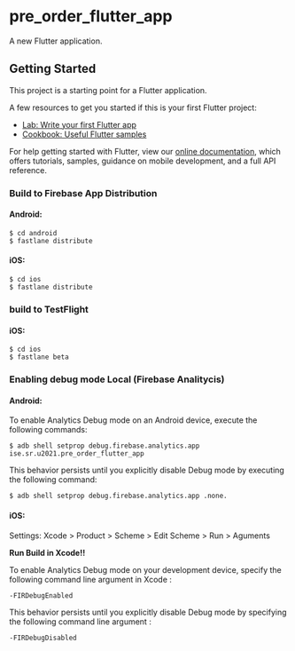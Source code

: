 # pre_order_flutter_app

A new Flutter application.

## Getting Started

This project is a starting point for a Flutter application.

A few resources to get you started if this is your first Flutter project:

- [Lab: Write your first Flutter app](https://flutter.dev/docs/get-started/codelab)
- [Cookbook: Useful Flutter samples](https://flutter.dev/docs/cookbook)

For help getting started with Flutter, view our
[online documentation](https://flutter.dev/docs), which offers tutorials,
samples, guidance on mobile development, and a full API reference.

### Build to Firebase App Distribution

#### Android:

```shell
$ cd android
$ fastlane distribute
```

#### iOS:

```shell
$ cd ios
$ fastlane distribute
```

### build to TestFlight

#### iOS:

```shell
$ cd ios
$ fastlane beta
```


### Enabling debug mode Local (Firebase Analitycis)

#### Android:

To enable Analytics Debug mode on an Android device, execute the following commands:

```shell
$ adb shell setprop debug.firebase.analytics.app ise.sr.u2021.pre_order_flutter_app
```

This behavior persists until you explicitly disable Debug mode by executing the following command:

```shell
$ adb shell setprop debug.firebase.analytics.app .none.
```

#### iOS:

Settings: Xcode > Product > Scheme > Edit Scheme > Run > Aguments

**Run Build in Xcode!!**

To enable Analytics Debug mode on your development device, specify the following command line argument in Xcode :

```
-FIRDebugEnabled
```

This behavior persists until you explicitly disable Debug mode by specifying the following command line argument :

```
-FIRDebugDisabled
```

